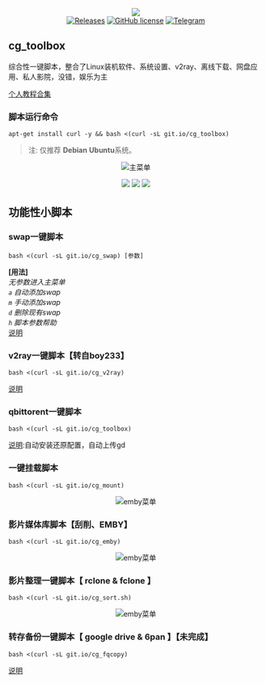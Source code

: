 <p align="center">
<img src="https://github.com/cgkings/script-store/raw/master/logo.jpg" /><br/>
<a href="https://git.io/cg_toolbox" title="GitHub All Releases"><img alt="Releases" src="https://img.shields.io/github/downloads/ronggang/PT-Plugin-Plus/total.svg?label=Downloads"></a>
<a href="https://github.com/cgkings/script-store/raw/master/LICENSE" title="GitHub license"><img src="https://img.shields.io/github/license/ronggang/PT-Plugin-Plus.svg?label=License" alt="GitHub license"/></a>
<a href="https://t.me/Curly_Mouse"><img src="https://img.shields.io/badge/Telegram-Chat-blue.svg?logo=telegram" alt="Telegram"/></a>
</p>

## cg_toolbox
综合性一键脚本，整合了Linux装机软件、系统设置、v2ray、离线下载、网盘应用、私人影院，没错，娱乐为主

[个人教程合集](https://cgking.gitbook.io/linux/)

### 脚本运行命令
```
apt-get install curl -y && bash <(curl -sL git.io/cg_toolbox)
```
> 注: 仅推荐 **Debian** **Ubuntu**系统。

<center><img src="https://github.com/cgkings/script-store/raw/master/image/toolbox_startmenu.jpg" alt="主菜单" /></center>
<p align="center">
<img src="https://github.com/cgkings/script-store/raw/master/image/toolbox_standard.jpg" />     <img src="https://github.com/cgkings/script-store/raw/master/image/toolbox_extend.jpg" />     <img src="https://github.com/cgkings/script-store/raw/master/image/toolbox_benchmark.jpg" />
</p>

## 功能性小脚本

### swap一键脚本
```
bash <(curl -sL git.io/cg_swap) [参数]
```
**[用法]**<br>
*无参数进入主菜单*<br>
*`a` 自动添加swap*<br>
*`m` 手动添加swap*<br>
*`d` 删除现有swap*<br>
*`h` 脚本参数帮助*<br>
[说明](github.com/cgkings/script-store/blob/master/Instruction/swap.md)

### v2ray一键脚本【转自boy233】
```
bash <(curl -sL git.io/cg_v2ray)
```
[说明](github.com/cgkings/v2ray/blob/master/README.md)

### qbittorent一键脚本
```
bash <(curl -sL git.io/cg_toolbox)
```
[说明]():自动安装还原配置，自动上传gd

### 一键挂载脚本
```
bash <(curl -sL git.io/cg_mount)
```
<center><img src="https://github.com/cgkings/script-store/raw/master/image/mount_menu.jpg" alt="emby菜单" /></center>

### 影片媒体库脚本【刮削、EMBY】
```
bash <(curl -sL git.io/cg_emby)
```
<center><img src="https://github.com/cgkings/script-store/raw/master/image/emby_menu.jpg" alt="emby菜单" /></center>

### 影片整理一键脚本【 rclone & fclone 】
```
bash <(curl -sL git.io/cg_sort.sh)
```
<center><img src="https://github.com/cgkings/script-store/raw/master/image/sort_menu.jpg" alt="emby菜单" /></center>

### 转存备份一键脚本【 google drive & 6pan 】【未完成】
```
bash <(curl -sL git.io/cg_fqcopy)
```
[说明]()
